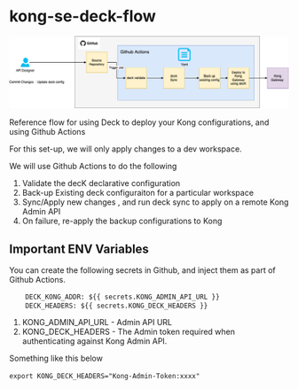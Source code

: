 # kong-se-deck-flow

![Deck Flow](assets/deckflow.png)

Reference flow for using Deck to deploy your Kong configurations, and using Github Actions

For this set-up, we will only apply changes to a dev workspace.

We will use Github Actions to do the following

1. Validate the decK declarative configuration
2. Back-up Existing deck configuraiton for a particular workspace
3. Sync/Apply new changes , and run deck sync to apply on a remote Kong Admin API
4. On failure, re-apply the backup configurations to Kong

## Important ENV Variables

You can create the following secrets in Github, and inject them as part of Github Actions.

```
    DECK_KONG_ADDR: ${{ secrets.KONG_ADMIN_API_URL }}
    DECK_HEADERS: ${{ secrets.KONG_DECK_HEADERS }}
```

1. KONG_ADMIN_API_URL - Admin API URL
2. KONG_DECK_HEADERS - The Admin token required when authenticating against Kong Admin API. 

Something like this below

```export KONG_DECK_HEADERS="Kong-Admin-Token:xxxx"```


    